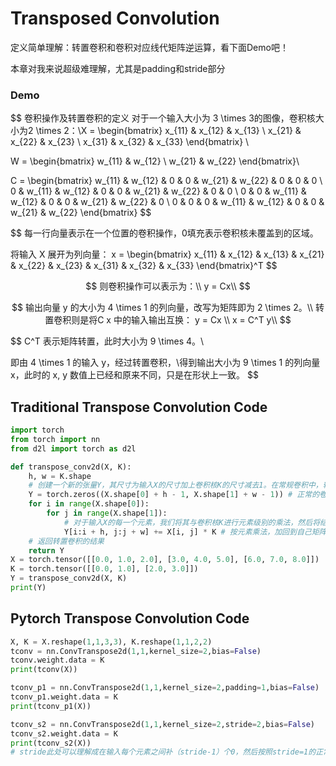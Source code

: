 # Transposed Convolution

定义简单理解：转置卷积和卷积对应线代矩阵逆运算，看下面Demo吧！

本章对我来说超级难理解，尤其是padding和stride部分

### Demo

$$
卷积操作及转置卷积的定义
对于一个输入大小为 3 \times 3的图像，卷积核大小为2 \times 2：\\X = \begin{bmatrix}
x_{11} & x_{12} & x_{13} \\
x_{21} & x_{22} & x_{23} \\
x_{31} & x_{32} & x_{33}
\end{bmatrix}
\\


W = \begin{bmatrix}
w_{11} & w_{12} \\
w_{21} & w_{22}
\end{bmatrix}\\


C = \begin{bmatrix}
w_{11} & w_{12} & 0 & 0 & w_{21} & w_{22} & 0 & 0 & 0 \\
0 & w_{11} & w_{12} & 0 & 0 & w_{21} & w_{22} & 0 & 0 \\
0 & 0 & w_{11} & w_{12} & 0 & 0 & w_{21} & w_{22} & 0 \\
0 & 0 & 0 & w_{11} & w_{12} & 0 & 0 & w_{21} & w_{22}
\end{bmatrix}
$$

$$
每一行向量表示在一个位置的卷积操作，0填充表示卷积核未覆盖到的区域。

将输入 X 展开为列向量：
x = \begin{bmatrix}
x_{11} & x_{12} & x_{13} & x_{21} & x_{22} & x_{23} & x_{31} & x_{32} & x_{33}
\end{bmatrix}^T
$$

$$
则卷积操作可以表示为：\\
y = Cx\\
$$

$$
输出向量 y 的大小为 4 \times 1 的列向量，改写为矩阵即为 2 \times 2。\\
转置卷积则是将C x 中的输入输出互换：
y = Cx \\
x = C^T y\\
$$

$$
C^T 表示矩阵转置，此时大小为 9 \times 4。\\

即由 4 \times 1 的输入 y，经过转置卷积，\\得到输出大小为 9 \times 1 的列向量 x，此时的 x, y 数值上已经和原来不同，只是在形状上一致。
$$

## Traditional Transpose Convolution Code

```python
import torch
from torch import nn
from d2l import torch as d2l

def transpose_conv2d(X, K):
    h, w = K.shape
    # 创建一个新的张量Y，其尺寸为输入X的尺寸加上卷积核K的尺寸减去1。在常规卷积中，输出尺寸通常是输入尺寸减去卷积核尺寸加1
    Y = torch.zeros((X.shape[0] + h - 1, X.shape[1] + w - 1)) # 正常的卷积后尺寸为(X.shape[0] - h + 1, X.shape[1] - w + 1)
    for i in range(X.shape[0]):
        for j in range(X.shape[1]):
            # 对于输入X的每一个元素，我们将其与卷积核K进行元素级别的乘法，然后将结果加到输出张量Y的相应位置上
            Y[i:i + h, j:j + w] += X[i, j] * K # 按元素乘法，加回到自己矩阵
    # 返回转置卷积的结果
    return Y
X = torch.tensor([[0.0, 1.0, 2.0], [3.0, 4.0, 5.0], [6.0, 7.0, 8.0]])
K = torch.tensor([[0.0, 1.0], [2.0, 3.0]])
Y = transpose_conv2d(X, K)
print(Y)
```

## Pytorch Transpose Convolution Code

```python
X, K = X.reshape(1,1,3,3), K.reshape(1,1,2,2)
tconv = nn.ConvTranspose2d(1,1,kernel_size=2,bias=False) 
tconv.weight.data = K
print(tconv(X))

tconv_p1 = nn.ConvTranspose2d(1,1,kernel_size=2,padding=1,bias=False) 
tconv_p1.weight.data = K
print(tconv_p1(X))

tconv_s2 = nn.ConvTranspose2d(1,1,kernel_size=2,stride=2,bias=False)
tconv_s2.weight.data = K
print(tconv_s2(X))
# stride此处可以理解成在输入每个元素之间补（stride-1）个0，然后按照stride=1的正常卷积进行计算
```